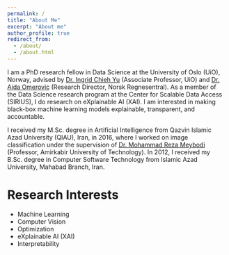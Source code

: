 ```yaml
---
permalink: /
title: "About Me"
excerpt: "About me"
author_profile: true
redirect_from: 
  - /about/
  - /about.html
---
```


I am a PhD research fellow in Data Science at the University of Oslo (UiO), Norway, advised by [Dr. Ingrid Chieh Yu](https://www.mn.uio.no/ifi/english/people/aca/ingridcy/) (Associate Professor, UiO) and [Dr. Aida Omerovic](https://www.nr.no/en/user-info?query=aida) (Research Director, Norsk Regnesentral). As a member of the Data Science research program at the Center for Scalable Data Access (SIRIUS), I do research on eXplainable AI (XAI). I am interested in making black-box machine learning models explainable, transparent, and accountable. 

I received my M.Sc. degree in Artificial Intelligence from Qazvin Islamic Azad University (QIAU), Iran, in 2016, where I worked on image classification under the supervision of [Dr. Mohammad Reza Meybodi](http://ceit.aut.ac.ir/~meybodi/) (Professor, Amirkabir University of Technology). In 2012, I received my B.Sc. degree in Computer Software Technology from Islamic Azad University, Mahabad Branch, Iran.  

Research Interests
=====
- Machine Learning
- Computer Vision
- Optimization
- eXplainable AI (XAI)
- Interpretability


